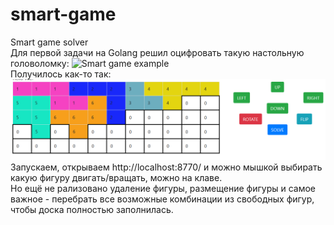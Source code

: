 # smart-game
Smart game solver<br>
Для первой задачи на Golang решил оцифровать такую настольную головоломку:
![Smart game example](https://cdn.mosigra.ru/mosigra.product.main/540/771/DSC_2908_800x500.jpg)
<br>
Получилось как-то так:
![Screenshot](https://github.com/demisang/smart-game/raw/master/screenshot.png)
<br>
Запускаем, открываем http://localhost:8770/ и можно мышкой выбирать какую фигуру двигать/вращать, можно на клаве.<br>
Но ещё не рализовано удаление фигуры, размещение фигуры и самое важное - перебрать все возможные комбинации
из свободных фигур, чтобы доска полностью заполнилась.